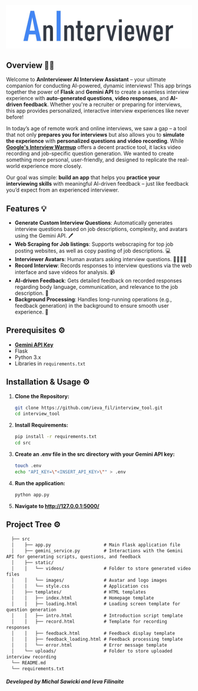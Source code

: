 #
![alt text](src/static/images/logo.jpg)

## Overview 🎥🤖

Welcome to **AnInterviewer AI Interview Assistant** – your ultimate companion for conducting AI-powered, dynamic interviews! This app brings together the power of **Flask** and **Gemini API** to create a seamless interview experience with **auto-generated questions**, **video responses**, and **AI-driven feedback**. Whether you're a recruiter or preparing for interviews, this app provides personalized, interactive interview experiences like never before! 


In today’s age of remote work and online interviews, we saw a gap – a tool that not only **prepares you for interviews** but also allows you to **simulate the experience** with **personalized questions and video recording**. While **[Google's Interview Warmup](https://grow.google/certificates/interview-warmup/)**  offers a decent practice tool, it lacks video recording and job-specific question generation. We wanted to create something more personal, user-friendly, and designed to replicate the real-world experience more closely.

Our goal was simple: **build an app** that helps you **practice your interviewing skills** with meaningful AI-driven feedback – just like feedback you’d expect from an experienced interviewer.


## Features 💡

- **Generate Custom Interview Questions**: Automatically generates interview questions based on job descriptions, complexity, and avatars using the Gemini API. 🖊️
- **Web Scraping for Job listings**: Supports webscraping for top job posting websites, as well as copy pasting of job descriptions.  💻
- **Interviewer Avatars**: Human avatars asking interview questions. 👩‍💻👨‍💼
- **Record Interview**: Records responses to interview questions via the web interface and save videos for analysis. 📹
- **AI-driven Feedback**: Gets detailed feedback on recorded responses regarding body language, communication, and relevance to the job description. 🧠
- **Background Processing**: Handles long-running operations (e.g., feedback generation) in the background to ensure smooth user experience.  🔄


## Prerequisites ⚙️
* **[Gemini API Key](https://ai.google.dev/gemini-api/docs/api-key)**
* Flask
* Python 3.x
* Libraries in `requirements.txt`


## Installation & Usage ⚙️

1. **Clone the Repository:**

   ```bash
   git clone https://github.com/ieva_fil/interview_tool.git
   cd interview_tool

2. **Install Requirements:**
   ```bash
   pip install -r requirements.txt
   cd src

3. **Create an .env file in the src directory with your Gemini API key:**
   ```bash
   touch .env
   echo "API_KEY=\"<INSERT_API_KEY>\"" > .env
   
4. **Run the application:**
   ```bash
   python app.py

5. **Navigate to http://127.0.0.1:5000/**


## Project Tree ⚙️

      ├── src
      │    ├── app.py                    # Main Flask application file
      │    ├── gemini_service.py         # Interactions with the Gemini API for generating scripts, questions, and feedback
      │    ├── static/
      │    │   └── videos/               # Folder to store generated video files
      │    │   └── images/               # Avatar and logo images
      │    │   └── style.css             # Application css
      │    ├── templates/                # HTML templates
      │    │   ├── index.html            # Homepage template
      │    │   ├── loading.html          # Loading screen template for question generation
      │    │   ├── intro.html            # Introduction script template
      │    │   ├── record.html           # Template for recording responses
      │    │   ├── feedback.html         # Feedback display template
      │    │   ├── feedback_loading.html # Feedback processing template
      │    │   └── error.html            # Error message template
      │    └── uploads/                  # Folder to store uploaded interview recording
      └── README.md
      └── requirements.txt


##### Developed by Michal Sawicki and Ieva Filinaite

